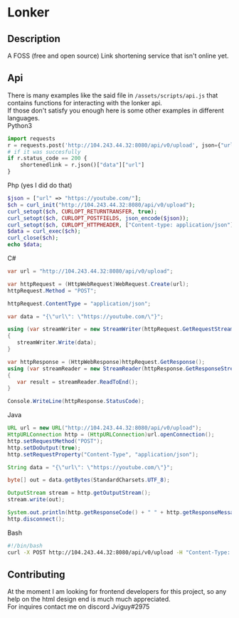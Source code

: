 # Lonker
## Description
A FOSS (free and open source) Link shortening service that isn't online yet.

## Api
There is many examples like the said file in `/assets/scripts/api.js` that contains functions for interacting with the lonker api. <br>
If those don't satisfy you enough here is some other examples in different languages.<br>
Python3
```py
import requests
r = requests.post('http://104.243.44.32:8080/api/v0/upload', json={"url": "https://youtube.com/"})
# if it was succesfully
if r.status_code == 200 {
    shortenedlink = r.json()["data"]["url"]
}
```
Php (yes I did do that)
```php
$json = ["url" => "https://youtube.com/"];
$ch = curl_init("http://104.243.44.32:8080/api/v0/upload");
curl_setopt($ch, CURLOPT_RETURNTRANSFER, true);
curl_setopt($ch, CURLOPT_POSTFIELDS, json_encode($json));
curl_setopt($ch, CURLOPT_HTTPHEADER, ["Content-type: application/json"];
$data = curl_exec($ch);
curl_close($ch);
echo $data;
```
C#
```cs
var url = "http://104.243.44.32:8080/api/v0/upload";

var httpRequest = (HttpWebRequest)WebRequest.Create(url);
httpRequest.Method = "POST";

httpRequest.ContentType = "application/json";

var data = "{\"url\": \"https://youtube.com/\"}";

using (var streamWriter = new StreamWriter(httpRequest.GetRequestStream()))
{
   streamWriter.Write(data);
}

var httpResponse = (HttpWebResponse)httpRequest.GetResponse();
using (var streamReader = new StreamReader(httpResponse.GetResponseStream()))
{
   var result = streamReader.ReadToEnd();
}

Console.WriteLine(httpResponse.StatusCode);
```
Java
```java
URL url = new URL("http://104.243.44.32:8080/api/v0/upload");
HttpURLConnection http = (HttpURLConnection)url.openConnection();
http.setRequestMethod("POST");
http.setDoOutput(true);
http.setRequestProperty("Content-Type", "application/json");

String data = "{\"url\": \"https://youtube.com/\"}";

byte[] out = data.getBytes(StandardCharsets.UTF_8);

OutputStream stream = http.getOutputStream();
stream.write(out);

System.out.println(http.getResponseCode() + " " + http.getResponseMessage());
http.disconnect();
```
Bash
```bash
#!/bin/bash
curl -X POST http://104.243.44.32:8080/api/v0/upload -H "Content-Type: application/json" -d "{\"url\": \"https://youtube.com/\"}"
```
## Contributing
At the moment I am looking for frontend developers for this project, so any help on the html design end is much much appreciated. <br>
For inquires contact me on discord Jviguy#2975
